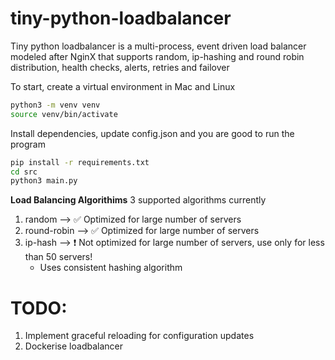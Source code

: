 # tiny-python-loadbalancer

Tiny python loadbalancer is a multi-process, event driven load balancer modeled after NginX that supports random, ip-hashing and round robin distribution, health checks, alerts, retries and failover 

To start, create a virtual environment in Mac and Linux
```bash
python3 -m venv venv
source venv/bin/activate
```

Install dependencies, update config.json and you are good to run the program
```bash
pip install -r requirements.txt
cd src
python3 main.py
```

**Load Balancing Algorithims**
3 supported algorithms currently
1. random --> :white_check_mark: Optimized for large number of servers
2. round-robin --> :white_check_mark: Optimized for large number of servers
3. ip-hash --> :exclamation: Not optimized for large number of servers, use only for less than 50 servers!
    * Uses consistent hashing algorithm


# TODO:
1. Implement graceful reloading for configuration updates
2. Dockerise loadbalancer